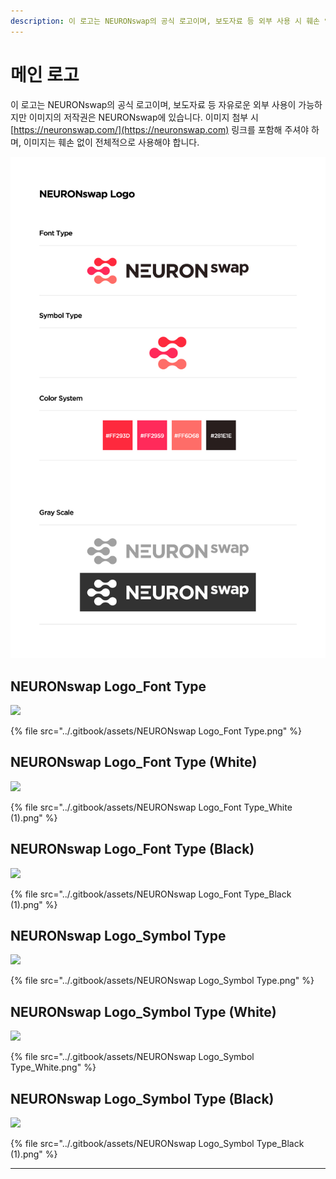 ```yaml
---
description: 이 로고는 NEURONswap의 공식 로고이며, 보도자료 등 외부 사용 시 훼손 없이 전체적으로 사용해야 합니다.
---
```


# 메인 로고

이 로고는 NEURONswap의 공식 로고이며, 보도자료 등 자유로운 외부 사용이 가능하지만 이미지의 저작권은 NEURONswap에 있습니다. 이미지 첨부 시[ ](https://neuronswap.com)[https://neuronswap.com/](https://neuronswap.com) 링크를 포함해 주셔야 하며, 이미지는 훼손 없이 전체적으로 사용해야 합니다.

![](<../.gitbook/assets/NEURONswap Logo.jpg>)

## **NEURONswap Logo\_Font Type**&#x20;

![](<../.gitbook/assets/NEURONswap Logo\_Font Type (1).png>)

{% file src="../.gitbook/assets/NEURONswap Logo_Font Type.png" %}

## **NEURONswap Logo\_Font Type (White)**

![](../.gitbook/assets/KakaoTalk\_20211202\_164648095.png)

{% file src="../.gitbook/assets/NEURONswap Logo_Font Type_White (1).png" %}

## **NEURONswap Logo\_Font Type (Black)**

![](<../.gitbook/assets/NEURONswap Logo\_Font Type\_Black.png>)

{% file src="../.gitbook/assets/NEURONswap Logo_Font Type_Black (1).png" %}

## **NEURONswap Logo\_Symbol Type**

![](<../.gitbook/assets/NEURONswap Logo\_Symbol Type (1).png>)

{% file src="../.gitbook/assets/NEURONswap Logo_Symbol Type.png" %}

## **NEURONswap Logo\_Symbol Type (White)**

![](<../.gitbook/assets/KakaoTalk\_20211202\_170941377 (1).png>)

{% file src="../.gitbook/assets/NEURONswap Logo_Symbol Type_White.png" %}

## **NEURONswap Logo\_Symbol Type (Black)**

![](<../.gitbook/assets/NEURONswap Logo\_Symbol Type\_Black.png>)

{% file src="../.gitbook/assets/NEURONswap Logo_Symbol Type_Black (1).png" %}

****
